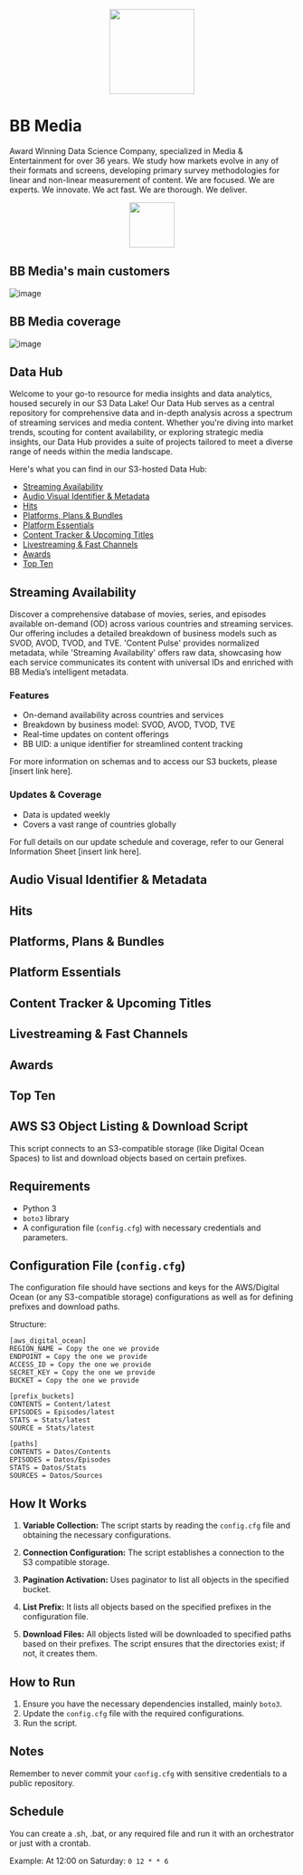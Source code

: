 <p align="center">
<image
  src="https://s3.invisionapp-cdn.com/storage.invisionapp.com/boards/files/183060432.png?x-amz-meta-iv=1&x-amz-meta-ck=cd20ea812f8ae161523111afa5aea5e8&AWSAccessKeyId=AKIAWCDCF6QSLTS7LRWT&Expires=1717200000&Signature=90X61ZsbGe2EneL7IRbEzerj7Oc%3D"
  height=150
  margin=0>
</p>
  
# BB Media

Award Winning Data Science Company, specialized in Media & Entertainment for over 36 years. 
We study how markets evolve in any of their formats and screens, developing primary survey methodologies for linear and non-linear measurement of content.
We are focused. We are experts. We innovate. We act fast. We are thorough. We deliver.

<p align="center">
<image
  src="https://github.com/BB-Media-IT/ClientScriptHub/assets/4085605/46558862-529d-4dec-a7a8-7d956fec88f3"
  height=80
  margin=0>
</p>
  
## BB Media's main customers
![image](https://github.com/BB-Media-IT/ClientScriptHub/assets/4085605/c2df7aca-cf33-4006-9541-3256c1f97abd)

## BB Media coverage

![image](https://github.com/BB-Media-IT/ClientScriptHub/assets/4085605/8c82551a-5f0c-4fd0-b730-1efb86fd0ed5)

## Data Hub
Welcome to your go-to resource for media insights and data analytics, housed securely in our S3 Data Lake! Our Data Hub serves as a central repository for comprehensive data and in-depth analysis across a spectrum of streaming services and media content. Whether you're diving into market trends, scouting for content availability, or exploring strategic media insights, our Data Hub provides a suite of projects tailored to meet a diverse range of needs within the media landscape.

Here's what you can find in our S3-hosted Data Hub:

- [Streaming Availability](#streaming-availability)
- [Audio Visual Identifier & Metadata](#audio-visual-identifier--metadata)
- [Hits](#hits)
- [Platforms, Plans & Bundles](#platforms-plans--bundles)
- [Platform Essentials](#platform-essentials)
- [Content Tracker & Upcoming Titles](#content-tracker--upcoming-titles)
- [Livestreaming & Fast Channels](#livestreaming--fast-channels)
- [Awards](#awards)
- [Top Ten](#top-ten)

## Streaming Availability
Discover a comprehensive database of movies, series, and episodes available on-demand (OD) across various countries and streaming services. Our offering includes a detailed breakdown of business models such as SVOD, AVOD, TVOD, and TVE. 'Content Pulse' provides normalized metadata, while 'Streaming Availability' offers raw data, showcasing how each service communicates its content with universal IDs and enriched with BB Media’s intelligent metadata.

### Features
- On-demand availability across countries and services
- Breakdown by business model: SVOD, AVOD, TVOD, TVE
- Real-time updates on content offerings
- BB UID: a unique identifier for streamlined content tracking

For more information on schemas and to access our S3 buckets, please [insert link here].

### Updates & Coverage
- Data is updated weekly
- Covers a vast range of countries globally

For full details on our update schedule and coverage, refer to our General Information Sheet [insert link here].

## Audio Visual Identifier & Metadata
## Hits
## Platforms, Plans & Bundles
## Platform Essentials
## Content Tracker & Upcoming Titles
## Livestreaming & Fast Channels
## Awards
## Top Ten

## AWS S3 Object Listing & Download Script

This script connects to an S3-compatible storage (like Digital Ocean Spaces) to list and download objects based on certain prefixes.

## Requirements
- Python 3
- `boto3` library
- A configuration file (`config.cfg`) with necessary credentials and parameters.

## Configuration File (`config.cfg`)

The configuration file should have sections and keys for the AWS/Digital Ocean (or any S3-compatible storage) configurations as well as for defining prefixes and download paths. 

Structure:
```
[aws_digital_ocean]
REGION_NAME = Copy the one we provide 
ENDPOINT = Copy the one we provide
ACCESS_ID = Copy the one we provide
SECRET_KEY = Copy the one we provide
BUCKET = Copy the one we provide

[prefix_buckets]
CONTENTS = Content/latest
EPISODES = Episodes/latest
STATS = Stats/latest
SOURCE = Stats/latest

[paths]
CONTENTS = Datos/Contents
EPISODES = Datos/Episodes
STATS = Datos/Stats
SOURCES = Datos/Sources
```

## How It Works

1. **Variable Collection:** The script starts by reading the `config.cfg` file and obtaining the necessary configurations.

2. **Connection Configuration:** The script establishes a connection to the S3 compatible storage.

3. **Pagination Activation:** Uses paginator to list all objects in the specified bucket.

4. **List Prefix:** It lists all objects based on the specified prefixes in the configuration file.

5. **Download Files:** All objects listed will be downloaded to specified paths based on their prefixes. The script ensures that the directories exist; if not, it creates them.

## How to Run
1. Ensure you have the necessary dependencies installed, mainly `boto3`.
2. Update the `config.cfg` file with the required configurations.
3. Run the script.

## Notes
Remember to never commit your `config.cfg` with sensitive credentials to a public repository.

## Schedule
You can create a .sh, .bat, or any required file and run it with an orchestrator or just with a crontab.

Example:
At 12:00 on Saturday: `0 12 * * 6`
